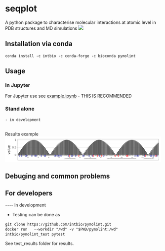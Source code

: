 # seqplot
A python package to characterise molecular interactions at atomic level in PDB structures and MD simulations
![](https://github.com/intbio/pymolint/workflows/Testing/badge.svg)
## Installation via conda
```
conda install -c intbio -c conda-forge -c bioconda pymolint
```


## Usage
### In Jupyter
For Jupyter use see [example.ipynb](example.ipynb) - THIS IS RECOMMENDED
### Stand alone

```
- in development
    
```
Results example
![plot.png](plot.png)



## Debuging and common problems


## For developers 
---- In development
- Testing can be done as
```
git clone https://github.com/intbio/pymolint.git
docker run   --workdir "/wd" -v "$PWD/pymolint:/wd" intbio/pymolint_test pytest
```
See test_results folder for results.
